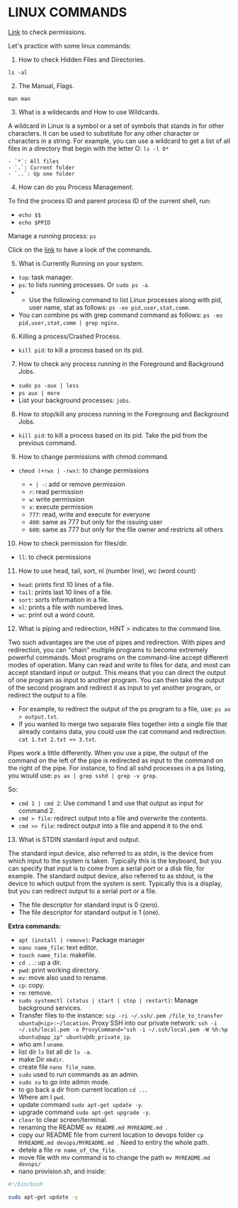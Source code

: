 # LINUX COMMANDS

[Link](http://permissions-calculator.org/) to check permissions.

Let's practice with some linux commands:

1. How to check Hidden Files and Directories.

`ls -al`

2. The Manual, Flags.

`man man`

3. What is a wildecards and How to use Wildcards.

A wildcard in Linux is a symbol or a set of symbols that stands in for other characters. It can be used to substitute for any other character or characters in a string. For example, you can use a wildcard to get a list of all files in a directory that begin with the letter O: `ls -l O*`

	- `*`: All files
	- `.`: Current folder
	- `..`: Up one folder

4. How can do you Process Management.

To find the process ID and parent process ID of the current shell, run:

- `echo $$`
- `echo $PPID`

Manage a running process: `ps`

Click on the [link](https://opensource.com/article/18/9/linux-commands-process-management) to have a look of the commands.

5. What is Currently Running on your system.

- `top`: task manager.
- `ps`: to lists running processes. Or `sudo ps -a`.
- - Use the following command to list Linux processes along with pid, user name, stat as follows: `ps -eo pid,user,stat,comm`.
- You can combine ps with grep command command as follows: `ps -eo pid,user,stat,comm | grep nginx`.

6. Killing a process/Crashed Process.

- `kill pid`: to kill a process based on its pid.

7. How to check any process running in the Foreground and Background Jobs.

- `sudo ps -aux | less`
- `ps aux | more`
- List your background processes: `jobs`.

8. How to stop/kill any process running in the Foregroung and Background Jobs.

- `kill pid`: to kill a process based on its pid. Take the pid from the previous command.

9. How to change permissions with chmod command.

- `chmod (+rwx | -rwx)`: to change permissions

    - `+ | -`: add or remove permission
    - `r`: read permission
    - `w`: write permission
    - `x`: execute permission
    - `777`: read, write and execute for everyone
    - `400`: same as 777 but only for the issuing user
    - `600`: same as 777 but only for the file owner and restricts all others

10. How to check permission for files/dir.

- `ll`: to check permissions

11. How to use head, tail, sort, nl (number line), wc (word count)

- `head`: prints first 10 lines of a file.
- `tail`: prints last 10 lines of a file.
- `sort`: sorts information in a file.
- `nl`: prints a file with numbered lines.
- `wc`: print out a word count.

12. What is piping and redirection, HINT > indicates to the command line.

Two such advantages are the use of pipes and redirection. With pipes and redirection, you can "chain" multiple programs to become extremely powerful commands. Most programs on the command-line accept different modes of operation. Many can read and write to files for data, and most can accept standard input or output. This means that you can direct the output of one program as input to another program. You can then take the output of the second program and redirect it as input to yet another program, or redirect the output to a file.

- For example, to redirect the output of the ps program to a file, use: `ps ax > output.txt`.
- If you wanted to merge two separate files together into a single file that already contains data, you could use the cat command and redirection: `cat 1.txt 2.txt >> 3.txt`.

Pipes work a little differently. When you use a pipe, the output of the command on the left of the pipe is redirected as input to the command on the right of the pipe. For instance, to find all sshd processes in a ps listing, you would use: `ps ax | grep sshd | grep -v grep`.

So:

- `cmd 1 | cmd 2`: Use command 1 and use that output as input for command 2.
- `cmd > file`: redirect output into a file and overwrite the contents.
- `cmd >> file`: redirect output into a file and append it to the end.

13. What is STDIN standard input and output.

The standard input device, also referred to as stdin, is the device from which input to the system is taken. Typically this is the keyboard, but you can specify that input is to come from a serial port or a disk file, for example. The standard output device, also referred to as stdout, is the device to which output from the system is sent. Typically this is a display, but you can redirect output to a serial port or a file.

- The file descriptor for standard input is 0 (zero).
- The file descriptor for standard output is 1 (one).

__Extra commands:__

- `apt (install | remove)`: Package manager
- `nano name_file`: text editor.
- `touch name_file`: makefile.
- `cd ..`: up a dir.
- `pwd`: print working directory.
- `mv`: move also used to rename.
- `cp`: copy.
- `rm`: remove.
- `sudo systemctl (status | start | stop | restart)`: Manage background services.
- Transfer files to the instance: `scp -ri ~/.ssh/.pem /file_to_transfer ubuntu@<ip>:~/location`.
Proxy SSH into our private network: `ssh -i ~/.ssh/local.pem -o ProxyCommand="ssh -i ~/.ssh/local.pem -W %h:%p ubuntu@app_ip" ubuntu@db_private_ip`.
- who am I `uname`.
- list dir `ls` list all dir `ls -a`.
- make Dir `mkdir`.
- create file `nano file_name`.
- `sudo` used to run commands as an admin.
- `sudo su` to go into admin mode.
- to go back a dir from current location `cd ..`.
- Where am I `pwd`.
- update command `sudo apt-get update -y`.
- upgrade command `sudo apt-get upgrade -y`.
- `clear` to clear screen/terminal.
- renaming the README `mv README.md MYREADME.md
`.
- copy our README file from current location to devops folder `cp MYREADME.md devops/MYREADME.md
`. Need to entiry the whole path.
- detele a file `rm name_of_the_file`.
- move file with mv command is to change the path `mv MYREADME.md devops/
`
- nano provision.sh, and inside:

````bash
#!/bin/bash

sudo apt-get update -y
````
